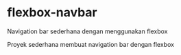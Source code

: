 # flexbox-navbar
Navigation bar sederhana dengan menggunakan flexbox

Proyek sederhana membuat navigation bar dengan flexbox
